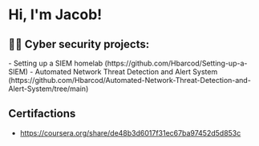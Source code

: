 <h1>Hi, I'm Jacob! 

<h2>👨‍💻 Cyber security projects:</h2>
- Setting up a SIEM homelab (https://github.com/Hbarcod/Setting-up-a-SIEM)
- Automated Network Threat Detection and Alert System (https://github.com/Hbarcod/Automated-Network-Threat-Detection-and-Alert-System/tree/main)
<h2> Certifactions</h2>

- https://coursera.org/share/de48b3d6017f31ec67ba97452d5d853c


